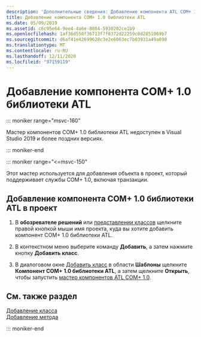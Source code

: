 ```yaml
---
description: 'Дополнительные сведения: Добавление компонента ATL COM+ 1,0'
title: Добавление компонента COM+ 1.0 библиотеки ATL
ms.date: 05/09/2019
ms.assetid: c6c95e64-9ee4-4a6e-8804-5930202ce1b9
ms.openlocfilehash: 1af36d558f36713f7f8372d22259c8d2851069b7
ms.sourcegitcommit: d6af41e42699628c3e2e6063ec7b03931a49a098
ms.translationtype: MT
ms.contentlocale: ru-RU
ms.lasthandoff: 12/11/2020
ms.locfileid: "97159119"
---
```

# <a name="adding-an-atl-com-10-component"></a>Добавление компонента COM+ 1.0 библиотеки ATL

::: moniker range="msvc-160"

Мастер компонентов COM+ 1.0 библиотеки ATL недоступен в Visual Studio 2019 и более поздних версиях.

::: moniker-end

::: moniker range="<=msvc-150"

Этот мастер используется для добавления объекта в проект, который поддерживает службы COM+ 1.0, включая транзакции.

## <a name="to-add-an-atl-com-10-component-to-your-project"></a>Добавление компонента COM+ 1.0 библиотеки ATL в проект

1. В **обозревателе решений** или [представлении классов](/visualstudio/ide/viewing-the-structure-of-code) щелкните правой кнопкой мыши имя проекта, куда вы хотите добавить компонент COM+ 1.0 библиотеки ATL.

1. В контекстном меню выберите команду **Добавить**, а затем нажмите кнопку **Добавить класс**.

1. В диалоговом окне [Добавить класс](../../ide/adding-a-class-visual-cpp.md#add-class-dialog-box) в области **Шаблоны** щелкните **Компонент COM+ 1.0 библиотеки ATL**, а затем щелкните **Открыть**, чтобы запустить [мастер компонентов ATL COM+ 1.0](../../atl/reference/atl-com-plus-1-0-component-wizard.md).

## <a name="see-also"></a>См. также раздел

[Добавление класса](../../ide/adding-a-class-visual-cpp.md)<br/>
[Добавление метода](../../ide/adding-a-method-visual-cpp.md)

::: moniker-end
